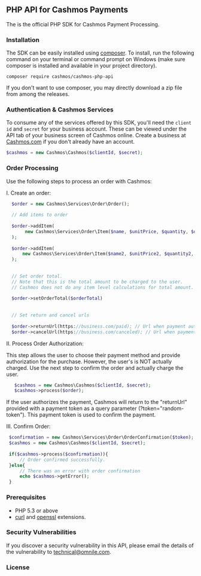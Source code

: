## PHP API for Cashmos Payments
The is the official PHP SDK for Cashmos Payment Processing.

### Installation
The SDK can be easily installed using [composer](https://getcomposer.org/).
To install, run the following command on your terminal or command 
prompt on Windows
(make sure composer is installed and available in your project directory).

 ~~~~
 composer require cashmos/cashmos-php-api
 ~~~~

 If you don't want to use composer, you may directly download a zip
 file from among the releases.
 
### Authentication & Cashmos Services
To consume any of the services offered by this SDK, you'll need the
``client id`` and ``secret`` for your business account. These can be viewed under the 
API tab of your business screen of Cashmos online.
Create a business at [Cashmos.com](https://cashmos.herokuapp.com) if
you don't already have an account.

 ```php
$cashmos = new Cashmos\Cashmos($clientId, $secret);
```
 
### Order Processing
Use the following steps to process an order with Cashmos:

I. Create an order:
 ~~~~php
   $order = new Cashmos\Services\Order\Order();
    
   // Add items to order
   
   $order->addItem(
        new Cashmos\Services\Order\Item($name, $unitPrice, $quantity, $description),
   );
    
   $order->addItem(
       new Cashmos\Services\Order\Item($name2, $unitPrice2, $quantity2, $description2),
   );
   
   
   // Set order total.
   // Note that this is the total amount to be charged to the user.
   // Cashmos does not do any item level calculations for total amount.
   
   $order->setOrderTotal($orderTotal)
   
   
   // Set return and cancel urls
   
   $order->returnUrl(https://business.com/paid); // Url when payment authorization was successful.
   $order->cancelUrl(https://business.com/canceled); // Url when payment authorization was canceled.
  ~~~~

II. Process Order Authorization:
   
   This step allows the user to choose their payment method and provide
   authorization for the purchase. However, the user's is NOT actually charged.
   Use the next step to confirm the order and actually charge the user. 
 ~~~~php
    $cashmos = new Cashmos\Cashmos($clientId, $secret);
    $cashmos->process($order);
 ~~~~   
 
 If the user authorizes the payment, Cashmos will return to the "returnUrl" provided
 with a payment token as a query parameter (?token="random-token"). This payment token is used to confirm the payment.

III. Confirm Order:
   ```php
    $confirmation = new Cashmos\Services\Order\OrderConfirmation($token);
    $cashmos = new Cashmos\Cashmos($clientId, $secret);
    
    if($cashmos->process($confirmation)){
        // Order confirmed successfully.
    }else{
        // There was an error with order confirmation
        echo $cashmos->getError();
    }
   ```

### Prerequisites
* PHP 5.3 or above
* [curl](https://secure.php.net/manual/en/book.curl.php) and
[openssl](https://secure.php.net/manual/en/book.openssl.php)
extensions.

### Security Vulnerabilities
If you discover a security vulnerability in this API, 
please email the details of the vulnerability to 
[technical@omnile.com](mailto:technical@omnile.com).

### License

